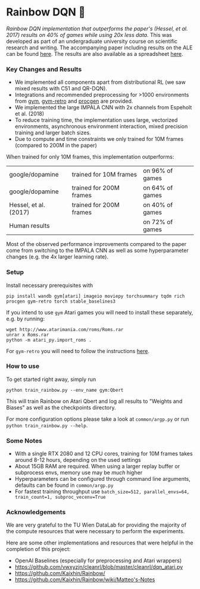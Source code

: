 # Rainbow DQN 🌈

*Rainbow DQN implementation that outperforms the paper's (Hessel, et al. 2017) results on 40% of games while using 20x less data.* This was developed as part of an undergraduate university course on scientific research and writing. The accompanying paper including results on the ALE can be found [here](). The results are also available as a spreadsheet [here](https://docs.google.com/spreadsheets/d/1ncCFIno4o83JmosAwj30XvIfWSIbO5btomfTrzEr4xE).

### Key Changes and Results
- We implemented all components apart from distributional RL (we saw mixed results with C51 and QR-DQN).
- Integrations and recommended preprocessing for >1000 environments from [gym](https://github.com/openai/gym), [gym-retro](https://github.com/openai/retro) and [procgen](https://github.com/openai/procgen) are provided.
- We implemented the large IMPALA CNN with 2x channels from Espeholt et al. (2018)
- To reduce training time, the implementation uses large, vectorized environments, asynchronous environment interaction, mixed precision training and larger batch sizes.
- Due to compute and time constraints we only trained for 10M frames (compared to 200M in the paper)

When trained for only 10M frames, this implementation outperforms:

| | | |
|-----------------------|:-------------------------|:---------------|
| google/dopamine       | trained for 10M frames  | on 96% of games |
| google/dopamine       | trained for 200M frames | on 64% of games |
| Hessel, et al. (2017) | trained for 200M frames | on 40% of games |
| Human results         |                           | on 72% of games |

Most of the observed performance improvements compared to the paper come from switching to the IMPALA CNN as well as some hyperparameter changes (e.g. the 4x larger learning rate).

### Setup

Install necessary prerequisites with

```
pip install wandb gym[atari] imageio moviepy torchsummary tqdm rich procgen gym-retro torch stable_baselines3
```

If you intend to use `gym` Atari games you will need to install these separately, e.g. by running:

```
wget http://www.atarimania.com/roms/Roms.rar 
unrar x Roms.rar
python -m atari_py.import_roms .
```

For `gym-retro` you will need to follow the instructions [here](https://retro.readthedocs.io/en/latest/getting_started.html#importing-roms).

### How to use

To get started right away, simply run

```
python train_rainbow.py --env_name gym:Qbert
```

This will train Rainbow on Atari Qbert and log all results to "Weights and Biases" as well as the checkpoints directory.

For more configuration options please take a look at `common/argp.py` or run `python train_rainbow.py --help`.

### Some Notes
- With a single RTX 2080 and 12 CPU cores, training for 10M frames takes around 8-12 hours, depending on the used settings
- About 15GB RAM are required. When using a larger replay buffer or subprocess envs, memory use may be *much* higher
- Hyperparameters can be configured through command line arguments, defaults can be found in `common/argp.py`
- For fastest training throughput use `batch_size=512, parallel_envs=64, train_count=1, subproc_vecenv=True`

### Acknowledgements

We are very grateful to the TU Wien DataLab for providing the majority of the compute resources that were necessary to perform the experiments.

Here are some other implementations and resources that were helpful in the completion of this project:
- OpenAI Baselines (especially for preprocessing and Atari wrappers)
- https://github.com/vwxyzjn/cleanrl/blob/master/cleanrl/dqn_atari.py
- https://github.com/Kaixhin/Rainbow/
- https://github.com/Kaixhin/Rainbow/wiki/Matteo's-Notes
